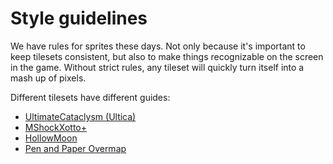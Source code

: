 # Style guidelines

We have rules for sprites these days.
Not only because it's important to keep tilesets consistent, but also to make things recognizable on the screen in the game.
Without strict rules, any tileset will quickly turn itself into a mash up of pixels.

Different tilesets have different guides:

- [UltimateCataclysm (Ultica)](./UltimateCataclysm/summary.md)
- [MShockXotto+](./MShockXotto+/summary.md)
- [HollowMoon](./HollowMoon/summary.md)
- [Pen and Paper Overmap](./PenAndPaper/summary.md)
